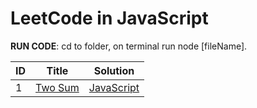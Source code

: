 # LeetCode in JavaScript

**RUN CODE**: cd to folder, on terminal run node [fileName].

| ID  | Title                                             | Solution                                                               |
| --- | ------------------------------------------------- | ---------------------------------------------------------------------- | 
| 1   | [Two Sum](https://leetcode.com/problems/two-sum/) | [JavaScript](./JavaScript/01-twoSum.js)                                     |
